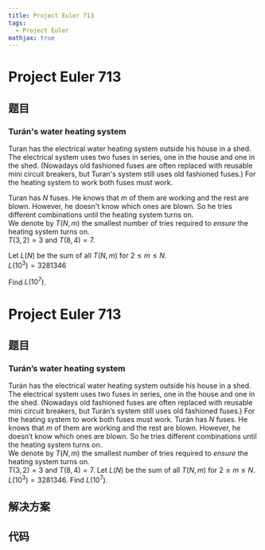 ```yaml
---
title: Project Euler 713
tags:
  - Project Euler
mathjax: true
---
```

<escape><!-- more --></escape>
    
# Project Euler 713
## 题目
### Turán's water heating system


Turan has the electrical water heating system outside his house in a shed. The electrical system uses two fuses in series, one in the house and one in the shed. (Nowadays old fashioned fuses are often replaced with reusable mini circuit breakers, but Turan's system still uses old fashioned fuses.)
For the heating system to work both fuses must work.


Turan has $N$ fuses. He knows that $m$ of them are working and the rest are blown. However, he doesn't know which ones are blown. So he tries different combinations until the heating system turns on.<br />
We denote by $T(N,m)$ the smallest number of tries required to <i>ensure</i> the heating system turns on.<br />
$T(3,2)=3$ and $T(8,4)=7$.


Let $L(N)$ be the sum of all $T(N, m)$ for $2 \leq m \leq N$.<br />
$L(10^3)=3281346$


Find $L(10^7)$.



# Project Euler 713
## 题目
### Turán’s water heating system

Turán has the electrical water heating system outside his house in a shed. The electrical system uses two fuses in series, one in the house and one in the shed. (Nowadays old fashioned fuses are often replaced with reusable mini circuit breakers, but Turán’s system still uses old fashioned fuses.) For the heating system to work both fuses must work.
Turán has $N$ fuses. He knows that $m$ of them are working and the rest are blown. However, he doesn’t know which ones are blown. So he tries different combinations until the heating system turns on.<br>We denote by $T(N,m)$ the smallest number of tries required to <i>ensure</i> the heating system turns on.<br>$T(3,2)=3$ and $T(8,4)=7$.
Let $L(N)$ be the sum of all $T(N, m)$ for $2 \leq m \leq N$.<br>$L(10^3)=3281346$.
Find $L(10^7)$.


## 解决方案


## 代码


